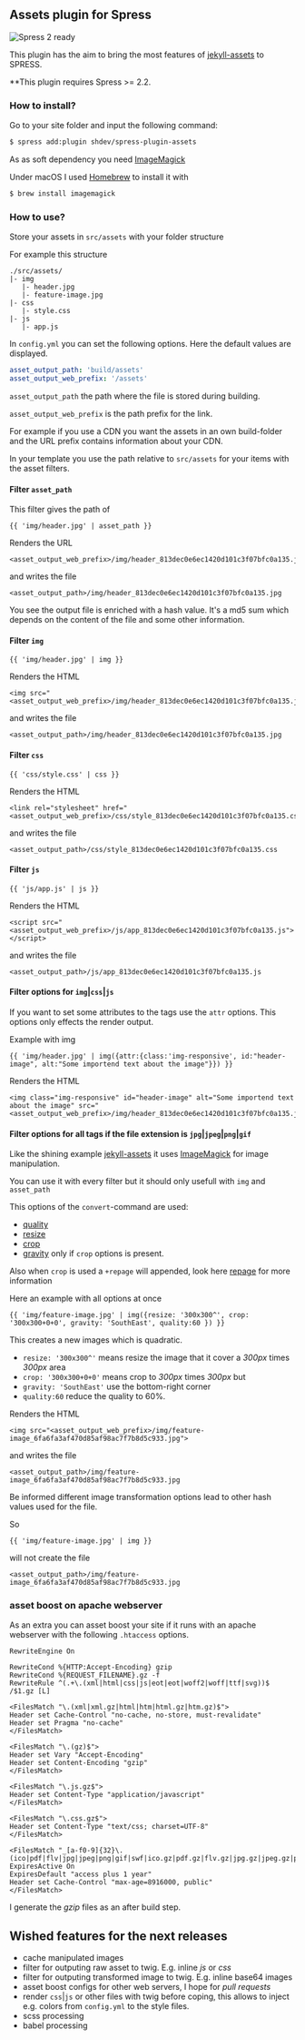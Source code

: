 ## Assets plugin for Spress

![Spress 2 ready](https://img.shields.io/badge/Spress%21-ready-brightgreen.svg)

This plugin has the aim to bring the most features of [jekyll-assets](https://github.com/jekyll/jekyll-assets) to SPRESS. 

**This plugin requires Spress >= 2.2. 

### How to install?

Go to your site folder and input the following command:

```bash
$ spress add:plugin shdev/spress-plugin-assets
```

As as soft dependency you need [ImageMagick](http://www.imagemagick.org/script/index.php)

Under macOS I used [Homebrew](https://brew.sh/) to install it with
 
```bash
$ brew install imagemagick
```

### How to use?

Store your assets in `src/assets` with your folder structure 
 
For example this structure   
 
```
./src/assets/
|- img
   |- header.jpg
   |- feature-image.jpg
|- css
   |- style.css
|- js
   |- app.js
```

In `config.yml` you can set the following options.
Here the default values are displayed. 

```yaml
asset_output_path: 'build/assets'
asset_output_web_prefix: '/assets'
```

`asset_output_path` the path where the file is stored during building.

`asset_output_web_prefix` is the path prefix for the link.

For example if you use a CDN you want the assets in an own build-folder and the URL prefix contains information about your CDN.     

In your template you use the path relative to `src/assets` for your items with the asset filters.

#### Filter `asset_path`

This filter gives the path of   

```twig
{{ 'img/header.jpg' | asset_path }}
```

Renders the URL 

```
<asset_output_web_prefix>/img/header_813dec0e6ec1420d101c3f07bfc0a135.jpg
```

and writes the file 

``` 
<asset_output_path>/img/header_813dec0e6ec1420d101c3f07bfc0a135.jpg
```

You see the output file is enriched with a hash value.
It's a md5 sum which depends on the content of the file and some other information.

#### Filter `img`

```twig
{{ 'img/header.jpg' | img }}
```

Renders the HTML

```
<img src="<asset_output_web_prefix>/img/header_813dec0e6ec1420d101c3f07bfc0a135.jpg">
```

and writes the file 

``` 
<asset_output_path>/img/header_813dec0e6ec1420d101c3f07bfc0a135.jpg
```

#### Filter `css`

```twig
{{ 'css/style.css' | css }}
```

Renders the HTML

```
<link rel="stylesheet" href="<asset_output_web_prefix>/css/style_813dec0e6ec1420d101c3f07bfc0a135.css"/>
```

and writes the file 

``` 
<asset_output_path>/css/style_813dec0e6ec1420d101c3f07bfc0a135.css
```

#### Filter `js`

```twig
{{ 'js/app.js' | js }}
```

Renders the HTML

```
<script src="<asset_output_web_prefix>/js/app_813dec0e6ec1420d101c3f07bfc0a135.js"></script>
```

and writes the file 

``` 
<asset_output_path>/js/app_813dec0e6ec1420d101c3f07bfc0a135.js
```

#### Filter options for `img`|`css`|`js`

If you want to set some attributes to the tags use the `attr` options.
This options only effects the render output.

Example with img

```twig
{{ 'img/header.jpg' | img({attr:{class:'img-responsive', id:"header-image", alt:"Some importend text about the image"}}) }}
```

Renders the HTML

```
<img class="img-responsive" id="header-image" alt="Some importend text about the image" src="<asset_output_web_prefix>/img/header_813dec0e6ec1420d101c3f07bfc0a135.jpg">
```

#### Filter options for all tags if the file extension is `jpg`|`jpeg`|`png`|`gif`

Like the shining example [jekyll-assets](https://github.com/jekyll/jekyll-assets) it uses [ImageMagick](http://www.imagemagick.org/script/index.php) for image manipulation.

You can use it with every filter but it should only usefull with `img` and `asset_path`

This options of the `convert`-command are used:

* [quality](http://www.imagemagick.org/script/command-line-options.php#quality)
* [resize](http://www.imagemagick.org/script/command-line-options.php#resize)
* [crop](http://www.imagemagick.org/script/command-line-options.php#crop)
* [gravity](http://www.imagemagick.org/script/command-line-options.php#gravity) only if `crop` options is present.

Also when `crop` is used a `+repage` will appended, look here [repage](http://www.imagemagick.org/script/command-line-options.php#repage) for more information

Here an example with all options at once

```twig
{{ 'img/feature-image.jpg' | img({resize: '300x300^', crop: '300x300+0+0', gravity: 'SouthEast', quality:60 }) }}
```

This creates a new images which is quadratic.
 
* `resize: '300x300^'` means resize the image that it cover a *300px* times *300px* area
* `crop: '300x300+0+0'` means crop to *300px* times *300px* but 
* `gravity: 'SouthEast'` use the bottom-right corner
* `quality:60` reduce the quality to 60%. 

Renders the HTML

```
<img src="<asset_output_web_prefix>/img/feature-image_6fa6fa3af470d85af98ac7f7b8d5c933.jpg">
```

and writes the file 

``` 
<asset_output_path>/img/feature-image_6fa6fa3af470d85af98ac7f7b8d5c933.jpg
```

Be informed different image transformation options lead to other hash values used for the file.

So 

```twig
{{ 'img/feature-image.jpg' | img }}
```

will not create the file 

``` 
<asset_output_path>/img/feature-image_6fa6fa3af470d85af98ac7f7b8d5c933.jpg
```

### asset boost on apache webserver 

As an extra you can asset boost your site if it runs with an apache webserver with the following `.htaccess` options.

```apacheconfig
RewriteEngine On

RewriteCond %{HTTP:Accept-Encoding} gzip
RewriteCond %{REQUEST_FILENAME}.gz -f
RewriteRule ^(.+\.(xml|html|css|js|eot|eot|woff2|woff|ttf|svg))$ /$1.gz [L]

<FilesMatch "\.(xml|xml.gz|html|htm|html.gz|htm.gz)$">
Header set Cache-Control "no-cache, no-store, must-revalidate"
Header set Pragma "no-cache"
</FilesMatch>

<FilesMatch "\.(gz)$">
Header set Vary "Accept-Encoding" 
Header set Content-Encoding "gzip"
</FilesMatch>

<FilesMatch "\.js.gz$">
Header set Content-Type "application/javascript"
</FilesMatch>

<FilesMatch "\.css.gz$">
Header set Content-Type "text/css; charset=UTF-8"
</FilesMatch>

<FilesMatch "_[a-f0-9]{32}\.(ico|pdf|flv|jpg|jpeg|png|gif|swf|ico.gz|pdf.gz|flv.gz|jpg.gz|jpeg.gz|png.gz|gif.gz|swf.gz|js|css|css.gz|js.gz)$">
ExpiresActive On
ExpiresDefault "access plus 1 year"
Header set Cache-Control "max-age=8916000, public"
</FilesMatch>
```

I generate the *gzip* files as an after build step.

## Wished features for the next releases

* cache manipulated images
* filter for outputing raw asset to twig. E.g. inline *js* or *css*
* filter for outputing transformed image to twig. E.g. inline base64 images
* asset boost configs for other web servers, I hope for *pull requests*
* render `css`|`js` or other files with twig before coping, this allows to inject e.g. colors from `config.yml` to the style files.
* scss processing
* babel processing

 